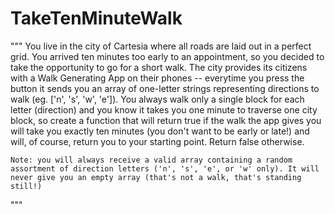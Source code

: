 # TakeTenMinuteWalk

"""
You live in the city of Cartesia where all roads are laid out in a perfect grid.
You arrived ten minutes too early to an appointment, so you decided to take the opportunity
to go for a short walk.
The city provides its citizens with a Walk Generating App on their phones -- everytime
you press the button it sends you an array of one-letter strings
representing directions to walk (eg. ['n', 's', 'w', 'e']).
You always walk only a single block for each letter (direction) and
you know it takes you one minute to traverse one city block, so create a function that will
return true if the walk the app gives you will take you exactly ten minutes
(you don't want to be early or late!) and will, of course, return you to your starting point. Return false otherwise.

    Note: you will always receive a valid array containing a random
    assortment of direction letters ('n', 's', 'e', or 'w' only). It will never give you an empty array (that's not a walk, that's standing still!)
"""

